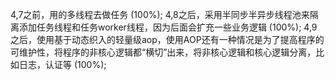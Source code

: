4,7之前，用的多线程去做任务 (100%);
4,8之后，采用半同步半异步线程池来隔离添加任务线程和任务worker线程，因为后面会扩充一些业务逻辑 (100%);
4,9之后，使用基于动态织入的轻量级aop，使用AOP还有一种情况是为了提高程序的可维护性，将程序的非核心逻辑都“横切”出来，将非核心逻辑和核心逻辑分离，比如日志，认证等 (100%);


